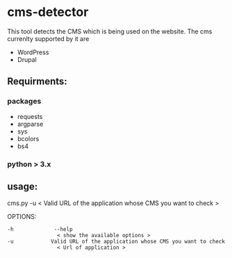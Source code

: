 # cms-detector
This tool detects the CMS which is being used on the website. The cms currenlty supported by it are 
- WordPress 
- Drupal


## Requirments:

### packages 

- requests
- argparse
- sys
- bcolors
- bs4


### python > 3.x 

## usage: 

cms.py  -u < Valid URL of the application whose CMS you want to check > 


OPTIONS: 

```
-h             --help    
             	< show the available options >
-u            Valid URL of the application whose CMS you want to check
  		        < Url of application >
```
